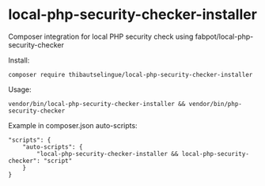 # local-php-security-checker-installer
Composer integration for local PHP security check using fabpot/local-php-security-checker

Install:

```
composer require thibautselingue/local-php-security-checker-installer
```

Usage:

```
vendor/bin/local-php-security-checker-installer && vendor/bin/php-security-checker
```

Example in composer.json auto-scripts:

```
"scripts": {
    "auto-scripts": {
        "local-php-security-checker-installer && local-php-security-checker": "script"
    }
}
```